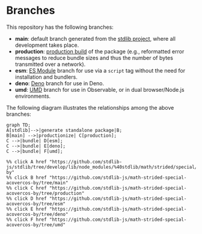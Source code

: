 <!--

@license Apache-2.0

Copyright (c) 2022 The Stdlib Authors.

Licensed under the Apache License, Version 2.0 (the "License");
you may not use this file except in compliance with the License.
You may obtain a copy of the License at

    http://www.apache.org/licenses/LICENSE-2.0

Unless required by applicable law or agreed to in writing, software
distributed under the License is distributed on an "AS IS" BASIS,
WITHOUT WARRANTIES OR CONDITIONS OF ANY KIND, either express or implied.
See the License for the specific language governing permissions and
limitations under the License.

-->

# Branches

This repository has the following branches:

-   **main**: default branch generated from the [stdlib project][stdlib-url], where all development takes place.
-   **production**: [production build][production-url] of the package (e.g., reformatted error messages to reduce bundle sizes and thus the number of bytes transmitted over a network).
-   **esm**: [ES Module][esm-url] branch for use via a `script` tag without the need for installation and bundlers.
-   **deno**: [Deno][deno-url] branch for use in Deno.
-   **umd**: [UMD][umd-url] branch for use in Observable, or in dual browser/Node.js environments.

The following diagram illustrates the relationships among the above branches:

```mermaid
graph TD;
A[stdlib]-->|generate standalone package|B;
B[main] -->|productionize| C[production];
C -->|bundle| D[esm];
C -->|bundle| E[deno];
C -->|bundle| F[umd];

%% click A href "https://github.com/stdlib-js/stdlib/tree/develop/lib/node_modules/%40stdlib/math/strided/special/acovercos-by"
%% click B href "https://github.com/stdlib-js/math-strided-special-acovercos-by/tree/main"
%% click C href "https://github.com/stdlib-js/math-strided-special-acovercos-by/tree/production"
%% click D href "https://github.com/stdlib-js/math-strided-special-acovercos-by/tree/esm"
%% click E href "https://github.com/stdlib-js/math-strided-special-acovercos-by/tree/deno"
%% click F href "https://github.com/stdlib-js/math-strided-special-acovercos-by/tree/umd"
```

[stdlib-url]: https://github.com/stdlib-js/stdlib/tree/develop/lib/node_modules/%40stdlib/math/strided/special/acovercos-by
[production-url]: https://github.com/stdlib-js/math-strided-special-acovercos-by/tree/production
[deno-url]: https://github.com/stdlib-js/math-strided-special-acovercos-by/tree/deno
[umd-url]: https://github.com/stdlib-js/math-strided-special-acovercos-by/tree/umd
[esm-url]: https://github.com/stdlib-js/math-strided-special-acovercos-by/tree/esm